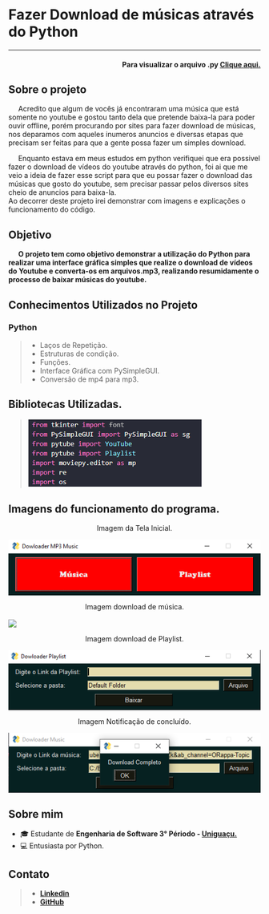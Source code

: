 <h1> Fazer Download de músicas através do Python </h1>
<hr>

<h4 align='right'>Para visualizar o arquivo .py <a href='Downloader Músicas ou Playlist.py'> Clique aqui. </a> </h4>


<h2>Sobre o projeto </h2>
<p>&nbsp;&nbsp;&nbsp;&nbsp;   Acredito que algum de vocês já encontraram uma música que está somente no youtube e gostou tanto dela que pretende baixa-la para poder ouvir offline, porém procurando por sites para fazer download de músicas, nos deparamos com aqueles inumeros anuncios e diversas etapas que precisam ser feitas para que a gente possa fazer um simples download. </p>
<p>&nbsp;&nbsp;&nbsp;&nbsp;   Enquanto estava em meus estudos em python verifiquei que era possivel fazer o download de vídeos do youtube através do python, foi ai que me veio a ideia de fazer esse script para que eu possar fazer o download das músicas que gosto do youtube, sem precisar passar pelos diversos sites cheio de anuncios para baixa-la. <br>
Ao decorrer deste projeto irei demonstrar com imagens e explicações o funcionamento do código. </p>

<h2>Objetivo</h2>
<p>&nbsp;&nbsp;&nbsp;&nbsp;   <b> O projeto tem como objetivo demonstrar a utilização do Python para realizar uma interface gráfica simples que realize o download de vídeos do Youtube e converta-os em arquivos.mp3, realizando resumidamente o processo de baixar músicas do youtube.</b></p>

<h2>Conhecimentos Utilizados no Projeto </h3>
<h3> Python </h3>
<blockquote>
    <ul> 
    <li> Laços de Repetição. </li>
    <li> Estruturas de condição. </li> 
    <li> Funções. </li> 
    <li> Interface Gráfica com PySimpleGUI. </li>
    <li> Conversão de mp4 para mp3. </li>
    </ul> 
</blockquote>

<h2>Bibliotecas Utilizadas. </h2>
<blockquote>
    <img src='Imagens/bibliotecas.png'>
</blockquote>

<h2> Imagens do funcionamento do programa. </h2>
    <p align='center'> Imagem da Tela Inicial. </p>
    <img src='Imagens/Tela_inicial.png' align='center'>
    <p align='center'> Imagem download de música. </p>
    <img src='Imagens/Tela_música.png' align='center'>
    <p align='center'> Imagem download de Playlist. </p>
    <img src='Imagens/Tela_Playlist.png' align='center'>
    <p align='center'> Imagem Notificação de concluído. </p>
    <img src='Imagens/Tela_notificação.png' align='center'>

<h2> Sobre mim </h2>  
    <ul> 
    <li> 🎓 Estudante de <b>Engenharia de Software 3° Périodo - <a href='https://uniao.uniguacu.edu.br/'>Uniguaçu. </a></b></li>
    <li> 💻 Entusiasta por Python. </br> </li> 
    </ul> 
<h2> Contato </h3>
<blockquote>    
    <ul> 
    <li> <a href="https://www.linkedin.com/in/thanaelbutewicz/"> <b>Linkedin</b> </a> </li>
    <li> <a href="https://github.com/zThanael"> <b>GitHub</b> </a> </li>
    </ul> 
</blockquote>